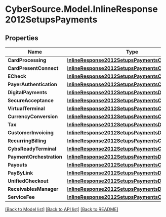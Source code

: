 # CyberSource.Model.InlineResponse2012SetupsPayments
## Properties

Name | Type | Description | Notes
------------ | ------------- | ------------- | -------------
**CardProcessing** | [**InlineResponse2012SetupsPaymentsCardProcessing**](InlineResponse2012SetupsPaymentsCardProcessing.md) |  | [optional] 
**CardPresentConnect** | [**InlineResponse2012SetupsPaymentsCardProcessing**](InlineResponse2012SetupsPaymentsCardProcessing.md) |  | [optional] 
**ECheck** | [**InlineResponse2012SetupsPaymentsCardProcessing**](InlineResponse2012SetupsPaymentsCardProcessing.md) |  | [optional] 
**PayerAuthentication** | [**InlineResponse2012SetupsPaymentsCardProcessing**](InlineResponse2012SetupsPaymentsCardProcessing.md) |  | [optional] 
**DigitalPayments** | [**InlineResponse2012SetupsPaymentsDigitalPayments**](InlineResponse2012SetupsPaymentsDigitalPayments.md) |  | [optional] 
**SecureAcceptance** | [**InlineResponse2012SetupsPaymentsCardProcessing**](InlineResponse2012SetupsPaymentsCardProcessing.md) |  | [optional] 
**VirtualTerminal** | [**InlineResponse2012SetupsPaymentsCardProcessing**](InlineResponse2012SetupsPaymentsCardProcessing.md) |  | [optional] 
**CurrencyConversion** | [**InlineResponse2012SetupsPaymentsCardProcessing**](InlineResponse2012SetupsPaymentsCardProcessing.md) |  | [optional] 
**Tax** | [**InlineResponse2012SetupsPaymentsDigitalPayments**](InlineResponse2012SetupsPaymentsDigitalPayments.md) |  | [optional] 
**CustomerInvoicing** | [**InlineResponse2012SetupsPaymentsDigitalPayments**](InlineResponse2012SetupsPaymentsDigitalPayments.md) |  | [optional] 
**RecurringBilling** | [**InlineResponse2012SetupsPaymentsCardProcessing**](InlineResponse2012SetupsPaymentsCardProcessing.md) |  | [optional] 
**CybsReadyTerminal** | [**InlineResponse2012SetupsPaymentsCardProcessing**](InlineResponse2012SetupsPaymentsCardProcessing.md) |  | [optional] 
**PaymentOrchestration** | [**InlineResponse2012SetupsPaymentsDigitalPayments**](InlineResponse2012SetupsPaymentsDigitalPayments.md) |  | [optional] 
**Payouts** | [**InlineResponse2012SetupsPaymentsCardProcessing**](InlineResponse2012SetupsPaymentsCardProcessing.md) |  | [optional] 
**PayByLink** | [**InlineResponse2012SetupsPaymentsDigitalPayments**](InlineResponse2012SetupsPaymentsDigitalPayments.md) |  | [optional] 
**UnifiedCheckout** | [**InlineResponse2012SetupsPaymentsDigitalPayments**](InlineResponse2012SetupsPaymentsDigitalPayments.md) |  | [optional] 
**ReceivablesManager** | [**InlineResponse2012SetupsPaymentsDigitalPayments**](InlineResponse2012SetupsPaymentsDigitalPayments.md) |  | [optional] 
**ServiceFee** | [**InlineResponse2012SetupsPaymentsCardProcessing**](InlineResponse2012SetupsPaymentsCardProcessing.md) |  | [optional] 

[[Back to Model list]](../README.md#documentation-for-models) [[Back to API list]](../README.md#documentation-for-api-endpoints) [[Back to README]](../README.md)

